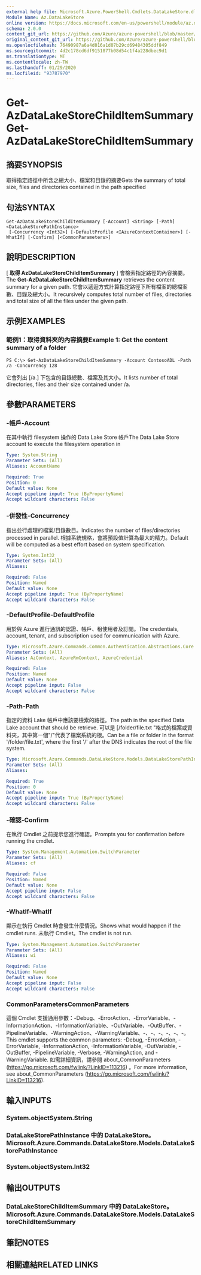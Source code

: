 ```yaml
---
external help file: Microsoft.Azure.PowerShell.Cmdlets.DataLakeStore.dll-Help.xml
Module Name: Az.DataLakeStore
online version: https://docs.microsoft.com/en-us/powershell/module/az.datalakestore/get-azdatalakestorechilditemsummary
schema: 2.0.0
content_git_url: https://github.com/Azure/azure-powershell/blob/master/src/DataLakeStore/DataLakeStore/help/Get-AzDataLakeStoreChildItemSummary.md
original_content_git_url: https://github.com/Azure/azure-powershell/blob/master/src/DataLakeStore/DataLakeStore/help/Get-AzDataLakeStoreChildItemSummary.md
ms.openlocfilehash: 76490987a6a4d016a1d07b29cd69484305ddf849
ms.sourcegitcommit: 4d2c178cd6df9151877b08d54c1f4a228dbec9d1
ms.translationtype: MT
ms.contentlocale: zh-TW
ms.lasthandoff: 01/29/2020
ms.locfileid: "93787970"
---
```

# <span data-ttu-id="db6f5-101">Get-AzDataLakeStoreChildItemSummary</span><span class="sxs-lookup"><span data-stu-id="db6f5-101">Get-AzDataLakeStoreChildItemSummary</span></span>

## <span data-ttu-id="db6f5-102">摘要</span><span class="sxs-lookup"><span data-stu-id="db6f5-102">SYNOPSIS</span></span>
<span data-ttu-id="db6f5-103">取得指定路徑中所含之總大小、檔案和目錄的摘要</span><span class="sxs-lookup"><span data-stu-id="db6f5-103">Gets the summary of total size, files and directories contained in the path specified</span></span>

## <span data-ttu-id="db6f5-104">句法</span><span class="sxs-lookup"><span data-stu-id="db6f5-104">SYNTAX</span></span>

```
Get-AzDataLakeStoreChildItemSummary [-Account] <String> [-Path] <DataLakeStorePathInstance>
 [-Concurrency <Int32>] [-DefaultProfile <IAzureContextContainer>] [-WhatIf] [-Confirm] [<CommonParameters>]
```

## <span data-ttu-id="db6f5-105">說明</span><span class="sxs-lookup"><span data-stu-id="db6f5-105">DESCRIPTION</span></span>
<span data-ttu-id="db6f5-106">[ **取得 AzDataLakeStoreChildItemSummary** ] 會檢索指定路徑的內容摘要。</span><span class="sxs-lookup"><span data-stu-id="db6f5-106">The **Get-AzDataLakeStoreChildItemSummary** retrieves the content summary for a given path.</span></span> <span data-ttu-id="db6f5-107">它會以遞迴方式計算指定路徑下所有檔案的總檔案數、目錄及總大小。</span><span class="sxs-lookup"><span data-stu-id="db6f5-107">It recursively computes total number of files, directories and total size of all the files under the given path.</span></span>

## <span data-ttu-id="db6f5-108">示例</span><span class="sxs-lookup"><span data-stu-id="db6f5-108">EXAMPLES</span></span>

### <span data-ttu-id="db6f5-109">範例1：取得資料夾的內容摘要</span><span class="sxs-lookup"><span data-stu-id="db6f5-109">Example 1: Get the content summary of a folder</span></span>
```
PS C:\> Get-AzDataLakeStoreChildItemSummary -Account ContosoADL -Path /a -Concurrency 128
```

<span data-ttu-id="db6f5-110">它會列出 [/a.] 下包含的目錄總數、檔案及其大小。</span><span class="sxs-lookup"><span data-stu-id="db6f5-110">It lists number of total directories, files and their size contained under /a.</span></span>

## <span data-ttu-id="db6f5-111">參數</span><span class="sxs-lookup"><span data-stu-id="db6f5-111">PARAMETERS</span></span>

### <span data-ttu-id="db6f5-112">-帳戶</span><span class="sxs-lookup"><span data-stu-id="db6f5-112">-Account</span></span>
<span data-ttu-id="db6f5-113">在其中執行 filesystem 操作的 Data Lake Store 帳戶</span><span class="sxs-lookup"><span data-stu-id="db6f5-113">The Data Lake Store account to execute the filesystem operation in</span></span>

```yaml
Type: System.String
Parameter Sets: (All)
Aliases: AccountName

Required: True
Position: 0
Default value: None
Accept pipeline input: True (ByPropertyName)
Accept wildcard characters: False
```

### <span data-ttu-id="db6f5-114">-併發性</span><span class="sxs-lookup"><span data-stu-id="db6f5-114">-Concurrency</span></span>
<span data-ttu-id="db6f5-115">指出並行處理的檔案/目錄數目。</span><span class="sxs-lookup"><span data-stu-id="db6f5-115">Indicates the number of files/directories processed in parallel.</span></span>
<span data-ttu-id="db6f5-116">根據系統規格，會將預設值計算為最大的精力。</span><span class="sxs-lookup"><span data-stu-id="db6f5-116">Default will be computed as a best effort based on system specification.</span></span>

```yaml
Type: System.Int32
Parameter Sets: (All)
Aliases:

Required: False
Position: Named
Default value: None
Accept pipeline input: True (ByPropertyName)
Accept wildcard characters: False
```

### <span data-ttu-id="db6f5-117">-DefaultProfile</span><span class="sxs-lookup"><span data-stu-id="db6f5-117">-DefaultProfile</span></span>
<span data-ttu-id="db6f5-118">用於與 Azure 進行通訊的認證、帳戶、租使用者及訂閱。</span><span class="sxs-lookup"><span data-stu-id="db6f5-118">The credentials, account, tenant, and subscription used for communication with Azure.</span></span>

```yaml
Type: Microsoft.Azure.Commands.Common.Authentication.Abstractions.Core.IAzureContextContainer
Parameter Sets: (All)
Aliases: AzContext, AzureRmContext, AzureCredential

Required: False
Position: Named
Default value: None
Accept pipeline input: False
Accept wildcard characters: False
```

### <span data-ttu-id="db6f5-119">-Path</span><span class="sxs-lookup"><span data-stu-id="db6f5-119">-Path</span></span>
<span data-ttu-id="db6f5-120">指定的資料 Lake 帳戶中應該要檢索的路徑。</span><span class="sxs-lookup"><span data-stu-id="db6f5-120">The path in the specified Data Lake account that should be retrieve.</span></span>
<span data-ttu-id="db6f5-121">可以是 [/folder/file.txt "格式的檔案或資料夾，其中第一個"/"代表了檔案系統的根。</span><span class="sxs-lookup"><span data-stu-id="db6f5-121">Can be a file or folder In the format '/folder/file.txt', where the first '/' after the DNS indicates the root of the file system.</span></span>

```yaml
Type: Microsoft.Azure.Commands.DataLakeStore.Models.DataLakeStorePathInstance
Parameter Sets: (All)
Aliases:

Required: True
Position: 0
Default value: None
Accept pipeline input: True (ByPropertyName)
Accept wildcard characters: False
```

### <span data-ttu-id="db6f5-122">-確認</span><span class="sxs-lookup"><span data-stu-id="db6f5-122">-Confirm</span></span>
<span data-ttu-id="db6f5-123">在執行 Cmdlet 之前提示您進行確認。</span><span class="sxs-lookup"><span data-stu-id="db6f5-123">Prompts you for confirmation before running the cmdlet.</span></span>

```yaml
Type: System.Management.Automation.SwitchParameter
Parameter Sets: (All)
Aliases: cf

Required: False
Position: Named
Default value: None
Accept pipeline input: False
Accept wildcard characters: False
```

### <span data-ttu-id="db6f5-124">-WhatIf</span><span class="sxs-lookup"><span data-stu-id="db6f5-124">-WhatIf</span></span>
<span data-ttu-id="db6f5-125">顯示在執行 Cmdlet 時會發生什麼情況。</span><span class="sxs-lookup"><span data-stu-id="db6f5-125">Shows what would happen if the cmdlet runs.</span></span>
<span data-ttu-id="db6f5-126">未執行 Cmdlet。</span><span class="sxs-lookup"><span data-stu-id="db6f5-126">The cmdlet is not run.</span></span>

```yaml
Type: System.Management.Automation.SwitchParameter
Parameter Sets: (All)
Aliases: wi

Required: False
Position: Named
Default value: None
Accept pipeline input: False
Accept wildcard characters: False
```

### <span data-ttu-id="db6f5-127">CommonParameters</span><span class="sxs-lookup"><span data-stu-id="db6f5-127">CommonParameters</span></span>
<span data-ttu-id="db6f5-128">這個 Cmdlet 支援通用參數：-Debug、-ErrorAction、-ErrorVariable、-InformationAction、-InformationVariable、-OutVariable、-OutBuffer、-PipelineVariable、-WarningAction、-WarningVariable、-、-、-、-、-、-。</span><span class="sxs-lookup"><span data-stu-id="db6f5-128">This cmdlet supports the common parameters: -Debug, -ErrorAction, -ErrorVariable, -InformationAction, -InformationVariable, -OutVariable, -OutBuffer, -PipelineVariable, -Verbose, -WarningAction, and -WarningVariable.</span></span> <span data-ttu-id="db6f5-129">如需詳細資訊，請參閱 about_CommonParameters (https://go.microsoft.com/fwlink/?LinkID=113216) 。</span><span class="sxs-lookup"><span data-stu-id="db6f5-129">For more information, see about_CommonParameters (https://go.microsoft.com/fwlink/?LinkID=113216).</span></span>

## <span data-ttu-id="db6f5-130">輸入</span><span class="sxs-lookup"><span data-stu-id="db6f5-130">INPUTS</span></span>

### <span data-ttu-id="db6f5-131">System.object</span><span class="sxs-lookup"><span data-stu-id="db6f5-131">System.String</span></span>

### <span data-ttu-id="db6f5-132">DataLakeStorePathInstance 中的 DataLakeStore。</span><span class="sxs-lookup"><span data-stu-id="db6f5-132">Microsoft.Azure.Commands.DataLakeStore.Models.DataLakeStorePathInstance</span></span>

### <span data-ttu-id="db6f5-133">System.object</span><span class="sxs-lookup"><span data-stu-id="db6f5-133">System.Int32</span></span>

## <span data-ttu-id="db6f5-134">輸出</span><span class="sxs-lookup"><span data-stu-id="db6f5-134">OUTPUTS</span></span>

### <span data-ttu-id="db6f5-135">DataLakeStoreChildItemSummary 中的 DataLakeStore。</span><span class="sxs-lookup"><span data-stu-id="db6f5-135">Microsoft.Azure.Commands.DataLakeStore.Models.DataLakeStoreChildItemSummary</span></span>

## <span data-ttu-id="db6f5-136">筆記</span><span class="sxs-lookup"><span data-stu-id="db6f5-136">NOTES</span></span>

## <span data-ttu-id="db6f5-137">相關連結</span><span class="sxs-lookup"><span data-stu-id="db6f5-137">RELATED LINKS</span></span>
